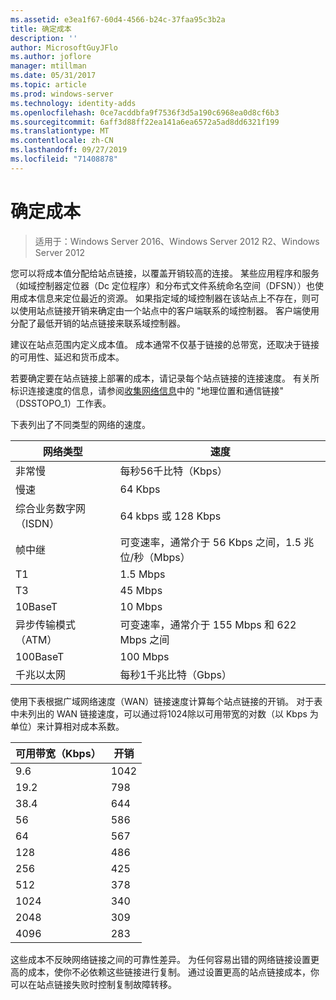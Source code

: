 ```yaml
---
ms.assetid: e3ea1f67-60d4-4566-b24c-37faa95c3b2a
title: 确定成本
description: ''
author: MicrosoftGuyJFlo
ms.author: joflore
manager: mtillman
ms.date: 05/31/2017
ms.topic: article
ms.prod: windows-server
ms.technology: identity-adds
ms.openlocfilehash: 0ce7acddbfa9f7536f3d5a190c6968ea0d8cf6b3
ms.sourcegitcommit: 6aff3d88ff22ea141a6ea6572a5ad8dd6321f199
ms.translationtype: MT
ms.contentlocale: zh-CN
ms.lasthandoff: 09/27/2019
ms.locfileid: "71408878"
---
```

# <a name="determining-the-cost"></a>确定成本

>适用于：Windows Server 2016、Windows Server 2012 R2、Windows Server 2012

您可以将成本值分配给站点链接，以覆盖开销较高的连接。 某些应用程序和服务（如域控制器定位器（Dc 定位程序）和分布式文件系统命名空间（DFSN））也使用成本信息来定位最近的资源。 如果指定域的域控制器在该站点上不存在，则可以使用站点链接开销来确定由一个站点中的客户端联系的域控制器。 客户端使用分配了最低开销的站点链接来联系域控制器。  
  
建议在站点范围内定义成本值。 成本通常不仅基于链接的总带宽，还取决于链接的可用性、延迟和货币成本。  
  
若要确定要在站点链接上部署的成本，请记录每个站点链接的连接速度。 有关所标识连接速度的信息，请参阅[收集网络信息](../../ad-ds/plan/Collecting-Network-Information.md)中的 "地理位置和通信链接" （DSSTOPO_1）工作表。  
  
下表列出了不同类型的网络的速度。  
  
|网络类型|速度|  
|----------------|---------|  
|非常慢|每秒56千比特（Kbps）|  
|慢速|64 Kbps|  
|综合业务数字网（ISDN）|64 kbps 或 128 Kbps|  
|帧中继|可变速率，通常介于 56 Kbps 之间，1.5 兆位/秒（Mbps）|  
|T1|1.5 Mbps|  
|T3|45 Mbps|  
|10BaseT|10 Mbps|  
|异步传输模式（ATM）|可变速率，通常介于 155 Mbps 和 622 Mbps 之间|  
|100BaseT|100 Mbps|  
|千兆以太网|每秒1千兆比特（Gbps）|  
  
使用下表根据广域网络速度（WAN）链接速度计算每个站点链接的开销。 对于表中未列出的 WAN 链接速度，可以通过将1024除以可用带宽的对数（以 Kbps 为单位）来计算相对成本系数。  
  
|可用带宽（Kbps）|开销|  
|--------------------------------|--------|  
|9.6|1042|  
|19.2|798|  
|38.4|644|  
|56|586|  
|64|567|  
|128|486|  
|256|425|  
|512|378|  
|1024|340|  
|2048|309|  
|4096|283|  
  
这些成本不反映网络链接之间的可靠性差异。 为任何容易出错的网络链接设置更高的成本，使你不必依赖这些链接进行复制。 通过设置更高的站点链接成本，你可以在站点链接失败时控制复制故障转移。  
  


